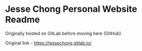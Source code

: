 # Jesse Chong Personal Website Readme

Originally hosted on GitLab before moving here (GitHub).

Original link - https://jessechong.gitlab.io/
